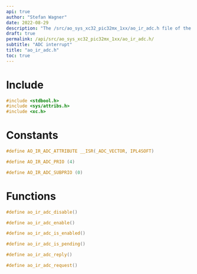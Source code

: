 ```yaml
---
api: true
author: "Stefan Wagner"
date: 2022-08-29
description: "The /src/ao_sys_xc32_pic32mx_1xx/ao_ir_adc.h file of the ao real-time operating system."
draft: true
permalink: /api/src/ao_sys_xc32_pic32mx_1xx/ao_ir_adc.h/
subtitle: "ADC interrupt"
title: "ao_ir_adc.h"
toc: true
---
```


# Include

```c
#include <stdbool.h>
#include <sys/attribs.h>
#include <xc.h>
```

# Constants

```c
#define AO_IR_ADC_ATTRIBUTE __ISR(_ADC_VECTOR, IPL4SOFT)
```

```c
#define AO_IR_ADC_PRIO (4)
```

```c
#define AO_IR_ADC_SUBPRIO (0)
```

# Functions

```c
#define ao_ir_adc_disable()
```

```c
#define ao_ir_adc_enable()
```

```c
#define ao_ir_adc_is_enabled()
```

```c
#define ao_ir_adc_is_pending()
```

```c
#define ao_ir_adc_reply()
```

```c
#define ao_ir_adc_request()
```
